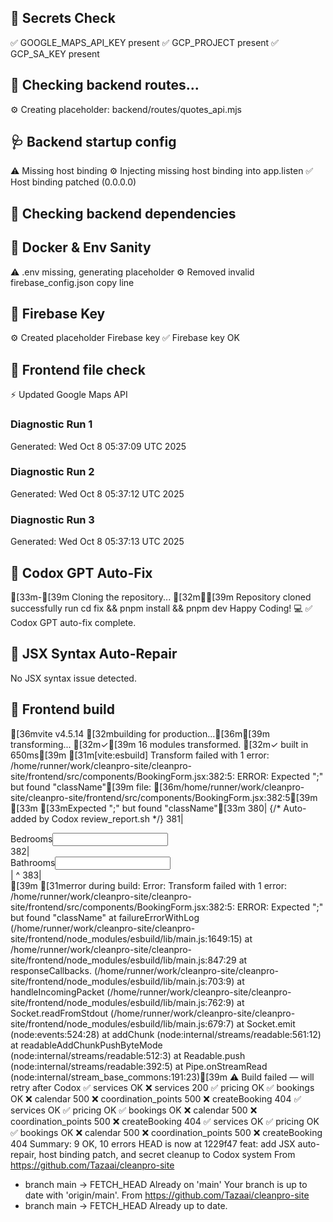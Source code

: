 ## 🔑 Secrets Check
✅ GOOGLE_MAPS_API_KEY present
✅ GCP_PROJECT present
✅ GCP_SA_KEY present

## 🧩 Checking backend routes...
⚙️ Creating placeholder: backend/routes/quotes_api.mjs

## 🩺 Backend startup config
⚠️ Missing host binding
⚙️ Injecting missing host binding into app.listen
✅ Host binding patched (0.0.0.0)

## 🧠 Checking backend dependencies

## 🐳 Docker & Env Sanity
⚠️ .env missing, generating placeholder
⚙️ Removed invalid firebase_config.json copy line

## 🔐 Firebase Key
⚙️ Created placeholder Firebase key
✅ Firebase key OK

## 🧩 Frontend file check
⚡ Updated Google Maps API

### Diagnostic Run 1
Generated: Wed Oct  8 05:37:09 UTC 2025

### Diagnostic Run 2
Generated: Wed Oct  8 05:37:12 UTC 2025

### Diagnostic Run 3
Generated: Wed Oct  8 05:37:13 UTC 2025

## 🤖 Codox GPT Auto-Fix
[33m-[39m Cloning the repository...
[32m✔[39m Repository cloned successfully
run cd fix && pnpm install && pnpm dev
Happy Coding! 💻
✅ Codox GPT auto-fix complete.

## 🧠 JSX Syntax Auto-Repair
No JSX syntax issue detected.

## 🧩 Frontend build
[36mvite v4.5.14 [32mbuilding for production...[36m[39m
transforming...
[32m✓[39m 16 modules transformed.
[32m✓ built in 650ms[39m
[31m[vite:esbuild] Transform failed with 1 error:
/home/runner/work/cleanpro-site/cleanpro-site/frontend/src/components/BookingForm.jsx:382:5: ERROR: Expected ";" but found "className"[39m
file: [36m/home/runner/work/cleanpro-site/cleanpro-site/frontend/src/components/BookingForm.jsx:382:5[39m
[33m
[33mExpected ";" but found "className"[33m
380|  {/* Auto-added by Codox review_report.sh */}
381|  <div className="mt-2"><label>Bedrooms</label><input type="number" name="bedrooms" min="0"/></div>
382|  <div className="mt-2"><label>Bathrooms</label><input type="number" name="bathrooms" min="0"/></div>
   |       ^
383|  
[39m
[31merror during build:
Error: Transform failed with 1 error:
/home/runner/work/cleanpro-site/cleanpro-site/frontend/src/components/BookingForm.jsx:382:5: ERROR: Expected ";" but found "className"
    at failureErrorWithLog (/home/runner/work/cleanpro-site/cleanpro-site/frontend/node_modules/esbuild/lib/main.js:1649:15)
    at /home/runner/work/cleanpro-site/cleanpro-site/frontend/node_modules/esbuild/lib/main.js:847:29
    at responseCallbacks.<computed> (/home/runner/work/cleanpro-site/cleanpro-site/frontend/node_modules/esbuild/lib/main.js:703:9)
    at handleIncomingPacket (/home/runner/work/cleanpro-site/cleanpro-site/frontend/node_modules/esbuild/lib/main.js:762:9)
    at Socket.readFromStdout (/home/runner/work/cleanpro-site/cleanpro-site/frontend/node_modules/esbuild/lib/main.js:679:7)
    at Socket.emit (node:events:524:28)
    at addChunk (node:internal/streams/readable:561:12)
    at readableAddChunkPushByteMode (node:internal/streams/readable:512:3)
    at Readable.push (node:internal/streams/readable:392:5)
    at Pipe.onStreamRead (node:internal/stream_base_commons:191:23)[39m
⚠️ Build failed — will retry after Codox
✅ services OK
❌ services 200
✅ pricing OK
✅ bookings OK
❌ calendar 500
❌ coordination_points 500
❌ createBooking 404
✅ services OK
✅ pricing OK
✅ bookings OK
❌ calendar 500
❌ coordination_points 500
❌ createBooking 404
✅ services OK
✅ pricing OK
✅ bookings OK
❌ calendar 500
❌ coordination_points 500
❌ createBooking 404
Summary: 9 OK, 10 errors
HEAD is now at 1229f47 feat: add JSX auto-repair, host binding patch, and secret cleanup to Codox system
From https://github.com/Tazaai/cleanpro-site
 * branch            main       -> FETCH_HEAD
Already on 'main'
Your branch is up to date with 'origin/main'.
From https://github.com/Tazaai/cleanpro-site
 * branch            main       -> FETCH_HEAD
Already up to date.
